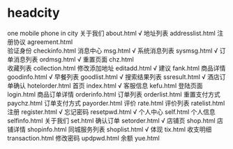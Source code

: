 # headcity
one mobile phone in city
关于我们	about.html			√
地址列表	addresslist.html
注册协议	agreement.html		
验证身份	checkinfo.html
消息中心	msg.html			√
系统消息列表	sysmsg.html			√
订单消息列表	ordmsg.html			√
重置页面	chz.html	
收藏列表	collection.html
修改添加地址	editadd.html		√
建议		fank.html
商品详情	goodinfo.html		√
早餐列表	goodlist.html		√
搜索结果列表	ssresult.html		√
酒店订单确认	hotelorder.html
首页		index.html			√
客服信息	kefu.html
登陆页面	login.html
商品订单详情	orderinfo.html
订单列表	orderlist.html
重置支付方式 paychz.html
订单支付方式	payorder.html
评价		rate.html
评价列表	ratelist.html
注册		register.html		√
忘记密码	resetpwd.html		√
个人中心	self.html
个人信息	selfinfo.html
关于我们	set.html
确认订单	setorder.html		√
店铺页		shop.html
店铺详情	shopinfo.html
同城服务列表	shoplist.html		√
体现		tix.html
收支明细	transaction.html
修改密码	updpwd.html
余额		yue.html